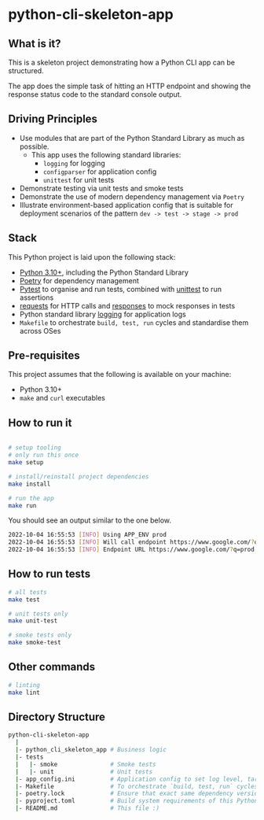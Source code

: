 # python-cli-skeleton-app

## What is it?

This is a skeleton project demonstrating how a Python CLI app can be structured.

The app does the simple task of hitting an HTTP endpoint and showing the response status code to the standard console
output.

## Driving Principles

- Use modules that are part of the Python Standard Library as much as possible.
    - This app uses the following standard libraries:
        - `logging` for logging
        - `configparser` for application config
        - `unittest` for unit tests
- Demonstrate testing via unit tests and smoke tests
- Demonstrate the use of modern dependency management via `Poetry`
- Illustrate environment-based application config that is suitable for deployment scenarios of the
  pattern `dev -> test -> stage -> prod`

## Stack

This Python project is laid upon the following stack:

- [Python 3.10+](https://docs.python.org/3), including the Python Standard Library
- [Poetry](https://python-poetry.org/docs/) for dependency management
- [Pytest](https://docs.pytest.org/en/7.1.x/) to organise and run tests, combined
  with [unittest](https://docs.python.org/3/library/unittest.html) to run assertions
- [requests](https://github.com/psf/requests) for HTTP calls and [responses](https://github.com/getsentry/responses) to
  mock responses in tests
- Python standard library [logging](https://docs.python.org/3/howto/logging.html) for application logs
- `Makefile` to orchestrate `build, test, run` cycles and standardise them across OSes

## Pre-requisites

This project assumes that the following is available on your machine:

- Python 3.10+
- `make` and `curl` executables

## How to run it

```bash

# setup tooling
# only run this once
make setup

# install/reinstall project dependencies
make install

# run the app
make run
```

You should see an output similar to the one below.

```bash
2022-10-04 16:55:53 [INFO] Using APP_ENV prod
2022-10-04 16:55:53 [INFO] Will call endpoint https://www.google.com/?q=prod
2022-10-04 16:55:53 [INFO] Endpoint URL https://www.google.com/?q=prod returned status code 200
```

## How to run tests

```bash
# all tests
make test

# unit tests only
make unit-test

# smoke tests only
make smoke-test
```

## Other commands

```bash
# linting
make lint
```

## Directory Structure

```bash
python-cli-skeleton-app
  |
  |- python_cli_skeleton_app # Business logic
  |- tests
  |   |- smoke               # Smoke tests
  |   |- unit                # Unit tests
  |- app_config.ini          # Application config to set log level, target endpoint URL, etc
  |- Makefile                # To orchestrate `build, test, run` cycles and standardise them across OSes   
  |- poetry.lock             # Ensure that exact same dependency versions are used when installing or reinstalling this project via Poetry   
  |- pyproject.toml          # Build system requirements of this Python project. Managed through Poetry in our case. See: https://python-poetry.org/docs/pyproject/
  |- README.md               # This file :)
```
